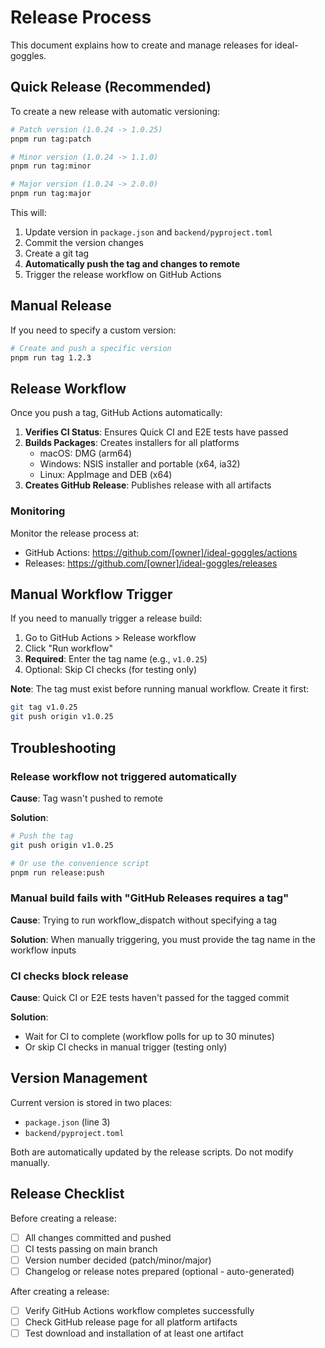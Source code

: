 # Release Process

This document explains how to create and manage releases for ideal-goggles.

## Quick Release (Recommended)

To create a new release with automatic versioning:

```bash
# Patch version (1.0.24 -> 1.0.25)
pnpm run tag:patch

# Minor version (1.0.24 -> 1.1.0)
pnpm run tag:minor

# Major version (1.0.24 -> 2.0.0)
pnpm run tag:major
```

This will:
1. Update version in `package.json` and `backend/pyproject.toml`
2. Commit the version changes
3. Create a git tag
4. **Automatically push the tag and changes to remote**
5. Trigger the release workflow on GitHub Actions

## Manual Release

If you need to specify a custom version:

```bash
# Create and push a specific version
pnpm run tag 1.2.3
```

## Release Workflow

Once you push a tag, GitHub Actions automatically:

1. **Verifies CI Status**: Ensures Quick CI and E2E tests have passed
2. **Builds Packages**: Creates installers for all platforms
   - macOS: DMG (arm64)
   - Windows: NSIS installer and portable (x64, ia32)
   - Linux: AppImage and DEB (x64)
3. **Creates GitHub Release**: Publishes release with all artifacts

### Monitoring

Monitor the release process at:
- GitHub Actions: https://github.com/[owner]/ideal-goggles/actions
- Releases: https://github.com/[owner]/ideal-goggles/releases

## Manual Workflow Trigger

If you need to manually trigger a release build:

1. Go to GitHub Actions > Release workflow
2. Click "Run workflow"
3. **Required**: Enter the tag name (e.g., `v1.0.25`)
4. Optional: Skip CI checks (for testing only)

**Note**: The tag must exist before running manual workflow. Create it first:
```bash
git tag v1.0.25
git push origin v1.0.25
```

## Troubleshooting

### Release workflow not triggered automatically

**Cause**: Tag wasn't pushed to remote

**Solution**:
```bash
# Push the tag
git push origin v1.0.25

# Or use the convenience script
pnpm run release:push
```

### Manual build fails with "GitHub Releases requires a tag"

**Cause**: Trying to run workflow_dispatch without specifying a tag

**Solution**: When manually triggering, you must provide the tag name in the workflow inputs

### CI checks block release

**Cause**: Quick CI or E2E tests haven't passed for the tagged commit

**Solution**:
- Wait for CI to complete (workflow polls for up to 30 minutes)
- Or skip CI checks in manual trigger (testing only)

## Version Management

Current version is stored in two places:
- `package.json` (line 3)
- `backend/pyproject.toml`

Both are automatically updated by the release scripts. Do not modify manually.

## Release Checklist

Before creating a release:
- [ ] All changes committed and pushed
- [ ] CI tests passing on main branch
- [ ] Version number decided (patch/minor/major)
- [ ] Changelog or release notes prepared (optional - auto-generated)

After creating a release:
- [ ] Verify GitHub Actions workflow completes successfully
- [ ] Check GitHub release page for all platform artifacts
- [ ] Test download and installation of at least one artifact
